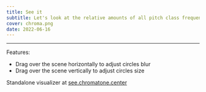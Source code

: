 ```yaml
---
title: See it
subtitle: Let's look at the relative amounts of all pitch class frequencies in any audio signal in real time.
cover: chroma.png
date: 2022-06-16
---
```


<script setup>
import chromaSee from './see.vue'
</script>

<client-only>
  <chroma-see />
</client-only>

---

Features: 
- Drag over the scene horizontally to adjust circles blur
- Drag over the scene vertically to adjust circles size

Standalone visualizer at [see.chromatone.center](https://see.chromatone.center/)